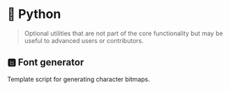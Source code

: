 # 🐍 Python

> Optional utilities that are not part of the core functionality but may be useful to advanced users or contributors.

## 🅱️ Font generator

Template script for generating character bitmaps.
